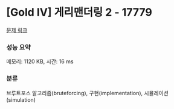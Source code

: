 # [Gold IV] 게리맨더링 2 - 17779 

[문제 링크](https://www.acmicpc.net/problem/17779) 

### 성능 요약

메모리: 1120 KB, 시간: 16 ms

### 분류

브루트포스 알고리즘(bruteforcing), 구현(implementation), 시뮬레이션(simulation)

